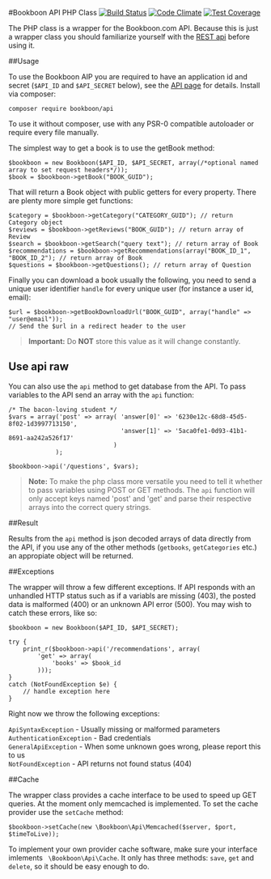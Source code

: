 #Bookboon API PHP Class
[![Build Status](https://travis-ci.org/bookboon/api-php.svg?branch=master)](https://travis-ci.org/bookboon/api-php) [![Code Climate](https://codeclimate.com/github/bookboon/api-php/badges/gpa.svg)](https://codeclimate.com/github/bookboon/api-php) [![Test Coverage](https://codeclimate.com/github/bookboon/api-php/badges/coverage.svg)](https://codeclimate.com/github/bookboon/api-php/coverage)


The PHP class is a wrapper for the Bookboon.com API. Because this is just a wrapper class you should familiarize yourself with the [REST api](https://github.com/bookboon/api) before using it.

##Usage

To use the Bookboon AIP you are required to have an application id and secret (`$API_ID` and `$API_SECRET` below), see the [API page](https://github.com/bookboon/api) for details. Install via composer:

    composer require bookboon/api

To use it without composer, use with any PSR-0 compatible autoloader or require every file manually.  

The simplest way to get a book is to use the getBook method:
	
	$bookboon = new Bookboon($API_ID, $API_SECRET, array(/*optional named array to set request headers*/));
	$book = $bookboon->getBook("BOOK_GUID");

That will return a Book object with public getters for every property. There are plenty more simple get functions:  

	$category = $bookboon->getCategory("CATEGORY_GUID"); // return Category object
	$reviews = $bookboon->getReviews("BOOK_GUID"); // return array of Review
	$search = $bookboon->getSearch("query text"); // return array of Book
	$recommendations = $bookboon->getRecommendations(array("BOOK_ID_1", "BOOK_ID_2"); // return array of Book
	$questions = $bookboon->getQuestions(); // return array of Question

Finally you can download a book usually the following, you need to send a unique user identifier `handle` for every unique user (for instance a user id, email):  

	$url = $bookboon->getBookDownloadUrl("BOOK_GUID", array("handle" => "user@email"));
	// Send the $url in a redirect header to the user
	
> **Important:** Do **NOT** store this value as it will change constantly.

## Use api raw

You can also use the `api` method to get database from the API. To pass variables to the API send an array with the `api` function:
	
	/* The bacon-loving student */
	$vars = array('post' => array( 'answer[0]' => '6230e12c-68d8-45d5-8f02-1d3997713150',
				  			       'answer[1]' => '5aca0fe1-0d93-41b1-8691-aa242a526f17'
								 )
				 );
								
	$bookboon->api('/questions', $vars);

> **Note:** To make the php class more versatile you need to tell it whether to pass variables using POST or GET methods. The `api` function will only accept keys named 'post' and 'get' and parse their respective arrays into the correct query strings. 

##Result

Results from the `api` method is json decoded arrays of data directly from the API, if you use any of the other methods (`getbooks`, `getCategories` etc.) an appropiate object will be returned.

##Exceptions

The wrapper will throw a few different exceptions. If API responds with an unhandled HTTP status such as if a variabls are missing (403), the posted data is malformed (400) or an unknown API error (500). You may wish to catch these errors, like so:
	
	$bookboon = new Bookboon($API_ID, $API_SECRET);
	
	try {
		print_r($bookboon->api('/recommendations', array(
            'get' => array(
                'books' => $book_id
            )));
	} 
	catch (NotFoundException $e) {
	    // handle exception here
	}

Right now we throw the following exceptions:

`ApiSyntaxException` - Usually missing or malformed parameters  
`AuthenticationException` - Bad credentials  
`GeneralApiException` - When some unknown goes wrong, please report this to us  
`NotFoundException` - API returns not found status (404)  
 

##Cache

The wrapper class provides a cache interface to be used to speed up GET queries. At the moment only memcached is implemented. To set the cache provider use the `setCache` method:  

	$bookboon->setCache(new \Bookboon\Api\Memcached($server, $port, $timeToLive));

To implement your own provider cache software, make sure your interface imlements ` \Bookboon\Api\Cache`. It only has three methods: `save`, `get` and `delete`, so it should be easy enough to do.

